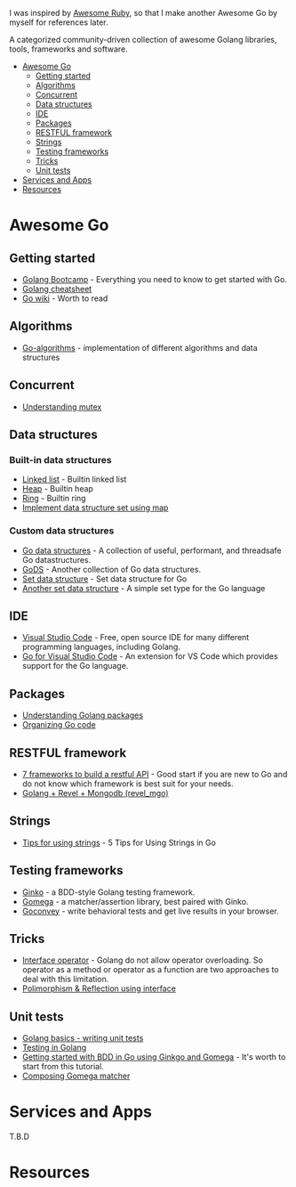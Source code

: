 I was inspired by [Awesome Ruby](https://github.com/chaps-io/awesome-ruby), so that I make another Awesome Go by myself for references later.

A categorized community-driven collection of awesome Golang libraries, tools, frameworks and software.

* [Awesome Go](#awesome-go)
  * [Getting started](#getting-started) 
  * [Algorithms](#algorithms)
  * [Concurrent](#concurrent)
  * [Data structures](#data-structures)
  * [IDE](#ide)
  * [Packages](#packages)
  * [RESTFUL framework](#restful-framework)
  * [Strings](#strings)
  * [Testing frameworks](#testing-frameworks)
  * [Tricks](#tricks)
  * [Unit tests](#unit-tests)
* [Services and Apps](#services-and-apps)
* [Resources](#resources)

# Awesome Go

## Getting started

* [Golang Bootcamp](http://www.golangbootcamp.com/book/frontmatter) - Everything you need to know to get started with Go.
* [Golang cheatsheet](https://github.com/a8m/go-lang-cheat-sheet)
* [Go wiki](https://github.com/golang/go/wiki) - Worth to read

## Algorithms

* [Go-algorithms](https://github.com/0xAX/go-algorithms) - implementation of different algorithms and data structures

## Concurrent

* [Understanding mutex](http://www.alexedwards.net/blog/understanding-mutexes)

## Data structures

### Built-in data structures
* [Linked list](https://golang.org/pkg/container/list/) - Builtin linked list
* [Heap](https://golang.org/pkg/container/heap/) - Builtin heap
* [Ring](https://golang.org/pkg/container/ring/) - Builtin ring
* [Implement data structure set using map](https://repl.it/@hoahm/Go-data-structure-set-using-map)

### Custom data structures
* [Go data structures](https://github.com/Workiva/go-datastructures) - A collection of useful, performant, and threadsafe Go datastructures.
* [GoDS](https://github.com/emirpasic/gods) - Another collection of Go data structures.
* [Set data structure](https://github.com/fatih/set) - Set data structure for Go
* [Another set data structure](https://github.com/deckarep/golang-set) - A simple set type for the Go language

## IDE

* [Visual Studio Code](https://code.visualstudio.com/) - Free, open source IDE for many different programming languages, including Golang.
* [Go for Visual Studio Code](https://github.com/Microsoft/vscode-go) - An extension for VS Code which provides support for the Go language.

## Packages

* [Understanding Golang packages](https://thenewstack.io/understanding-golang-packages/)
* [Organizing Go code](https://talks.golang.org/2014/organizeio.slide#1)

## RESTFUL framework

* [7 frameworks to build a restful API](https://nordicapis.com/7-frameworks-to-build-a-rest-api-in-go/) - Good start if you are new to Go and do not know which framework is best suit for your needs.
* [Golang + Revel + Mongodb (revel_mgo)](https://medium.com/@kyawmyintthein/revel-mgo-restful-generator-for-revel-web-framework-mongodb-86209de3977e) 

## Strings

* [Tips for using strings](https://www.calhoun.io/5-tips-for-using-strings-in-go-2/) - 5 Tips for Using Strings in Go

## Testing frameworks

* [Ginko](http://onsi.github.io/ginkgo/) - a BDD-style Golang testing framework.
* [Gomega](https://onsi.github.io/gomega/) - a matcher/assertion library, best paired with Ginko.
* [Goconvey](http://goconvey.co/) - write behavioral tests and get live results in your browser.

## Tricks

* [Interface operator](http://www.golangpatterns.info/object-oriented/operators) - Golang do not allow operator overloading. So operator as a method or operator as a function are two approaches to deal with this limitation.
* [Polimorphism & Reflection using interface](http://www.tapirgames.com/blog/golang-interface)

## Unit tests

* [Golang basics - writing unit tests](https://blog.alexellis.io/golang-writing-unit-tests/)
* [Testing in Golang](https://medium.com/@thejasbabu/testing-in-golang-c378b351002d)
* [Getting started with BDD in Go using Ginkgo and Gomega](https://semaphoreci.com/community/tutorials/getting-started-with-bdd-in-go-using-ginkgo) - It's worth to start from this tutorial.
* [Composing Gomega matcher](http://eng.rightscale.com/2015/11/30/composing-gomega-matchers.html)

# Services and Apps

T.B.D

# Resources

